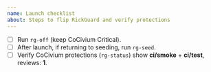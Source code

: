 ```yaml
---
name: Launch checklist
about: Steps to flip RickGuard and verify protections
---
```


- [ ] Run `rg-off` (keep CoCivium Critical).
- [ ] After launch, if returning to seeding, run `rg-seed`.
- [ ] Verify CoCivium protections (`rg-status`) show **ci/smoke** + **ci/test**, reviews: **1**.